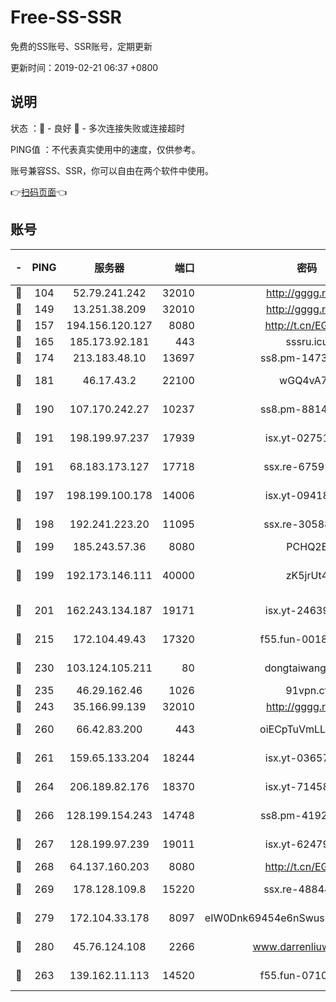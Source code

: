 # Free-SS-SSR

免费的SS账号、SSR账号，定期更新

更新时间：2019-02-21 06:37 +0800

## 说明

状态     ：🙂 - 良好 🙁 - 多次连接失败或连接超时

PING值   ：不代表真实使用中的速度，仅供参考。

账号兼容SS、SSR，你可以自由在两个软件中使用。

👉[扫码页面](https://liesauer.github.io/free-ss-ssr.github.io/)👈

## 账号

|-|PING|服务器|端口|密码|加密方式|区域|
|:----:|:----:|:-----:|-----:|:----:|:----:|:----:|
|🙂|104|52.79.241.242|32010|http://gggg.rocks|chacha20|KR|
|🙂|149|13.251.38.209|32010|http://gggg.rocks|chacha20|SG|
|🙂|157|194.156.120.127|8080|http://t.cn/EGJIyrl|rc4-md5|RU|
|🙂|165|185.173.92.181|443|sssru.icu|rc4-md5|RU|
|🙂|174|213.183.48.10|13697|ss8.pm-14730262|rc4-md5|RU|
|🙂|181|46.17.43.2|22100|wGQ4vA7D|aes-256-gcm|RU|
|🙂|190|107.170.242.27|10237|ss8.pm-88140208|aes-256-cfb|US|
|🙂|191|198.199.97.237|17939|isx.yt-02751636|aes-256-cfb|US|
|🙂|191|68.183.173.127|17718|ssx.re-67591839|aes-256-cfb|US|
|🙂|197|198.199.100.178|14006|isx.yt-09418074|aes-256-cfb|US|
|🙂|198|192.241.223.20|11095|ssx.re-30588279|aes-256-cfb|US|
|🙂|199|185.243.57.36|8080|PCHQ2E|rc4-md5|US|
|🙂|199|192.173.146.111|40000|zK5jrUt4|chacha20-ietf-poly1305|US|
|🙂|201|162.243.134.187|19171|isx.yt-24639393|aes-256-cfb|US|
|🙂|215|172.104.49.43|17320|f55.fun-00182763|aes-256-cfb|SG|
|🙂|230|103.124.105.211|80|dongtaiwang.com|aes-256-cfb|US|
|🙂|235|46.29.162.46|1026|91vpn.cf|rc4-md5|RU|
|🙂|243|35.166.99.139|32010|http://gggg.rocks|chacha20|US|
|🙂|260|66.42.83.200|443|oiECpTuVmLLxk4Ts|aes-256-cfb|US|
|🙂|261|159.65.133.204|18244|isx.yt-03657026|aes-256-cfb|SG|
|🙂|264|206.189.82.176|18370|isx.yt-71458272|aes-256-cfb|SG|
|🙂|266|128.199.154.243|14748|ss8.pm-41926117|aes-256-cfb|SG|
|🙂|267|128.199.97.239|19011|isx.yt-62479185|aes-256-cfb|SG|
|🙂|268|64.137.160.203|8080|http://t.cn/EGJIyrl|rc4-md5|CA|
|🙂|269|178.128.109.8|15220|ssx.re-48844991|aes-256-cfb|SG|
|🙂|279|172.104.33.178|8097|eIW0Dnk69454e6nSwuspv9DmS201tQ0D|aes-256-cfb|SG|
|🙂|280|45.76.124.108|2266|www.darrenliuwei.com|aes-256-cfb|AU|
|🙂|263|139.162.11.113|14520|f55.fun-07100280|aes-256-cfb|SG|
